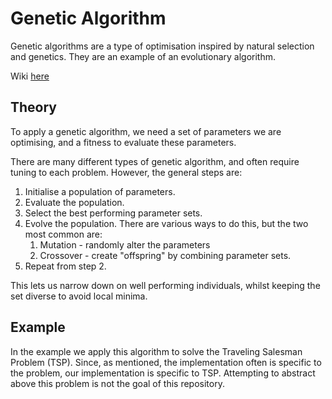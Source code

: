 # Genetic Algorithm
Genetic algorithms are a type of optimisation inspired by natural selection and genetics. They are an example of an evolutionary algorithm.

Wiki [here](https://en.wikipedia.org/wiki/Genetic_algorithm)

## Theory
To apply a genetic algorithm, we need a set of parameters we are optimising, and a fitness to evaluate these parameters.

There are many different types of genetic algorithm, and often require tuning to each problem. However, the general steps are:
1. Initialise a population of parameters.
1. Evaluate the population.
1. Select the best performing parameter sets.
1. Evolve the population. There are various ways to do this, but the two most common are:
    1. Mutation - randomly alter the parameters
    1. Crossover - create "offspring" by combining parameter sets.
1. Repeat from step 2.

This lets us narrow down on well performing individuals, whilst keeping the set diverse to avoid local minima.

## Example
In the example we apply this algorithm to solve the Traveling Salesman Problem (TSP). Since, as mentioned, the implementation often is specific to the problem, our implementation is specific to TSP. Attempting to abstract above this problem is not the goal of this repository. 
